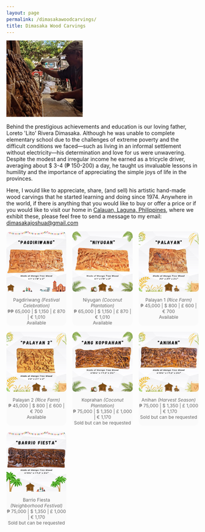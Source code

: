 ```yaml
---
layout: page
permalink: /dimasakawoodcarvings/
title: Dimasaka Wood Carvings
---
```


<div class="home">

<dl id="" class="wp-caption alignright" style="max-width: 200px">
    <dt><a href="/images/papa.jpg"><img class="" src="/images/papa.jpg"/></a></dt>
</dl>

<p>Behind the prestigious achievements and education is our loving father, Loreto 'Lito' Rivera Dimasaka. Although he was unable to complete elementary school due to the challenges of extreme poverty and the difficult conditions we faced—such as living in an informal settlement without electricity—his determination and love for us were unwavering. Despite the modest and irregular income he earned as a tricycle driver, averaging about $ 3-4 (₱ 150-200) a day, he taught us invaluable lessons in humility and the importance of appreciating the simple joys of life in the provinces.</p>

<p>Here, I would like to appreciate, share, (and sell) his artistic hand-made wood carvings that he started learning and doing since 1974. Anywhere in the world, if there is anything that you would like to buy or offer a price or if you would like to visit our home in <a href="https://maps.app.goo.gl/xt6fXFTUGfNULWML6">Calauan, Laguna, Philippines</a>, where we exhibit these, please feel free to send a message to my email: <a href="mailto:dimasakajoshua@gmail.com">dimasakajoshua@gmail.com</a></p>

<style>
  .gallery-grid {
    display: grid;
    grid-template-columns: repeat(3, 1fr); /* 3 columns on desktop */
    gap: 16px;
    margin-bottom: 2rem;
  }

  .carousel-item {
    background: #fafafa;
    border-radius: 12px;
    overflow: hidden;
    position: relative;
  }

  /* Make the image container scrollable horizontally */
  .carousel-strip {
    display: flex;
    gap: 8px;
    overflow-x: auto;
    padding-bottom: 10px;
  }

  /* Ensure images fill the grid item, keeping them square */
  .carousel-strip img {
    width: 100%;  /* Make image width 100% of its container */
    height: 100%; /* Make image height 100% of its container */
    object-fit: cover; /* Cover the space while maintaining aspect ratio */
    border-radius: 8px;
    flex-shrink: 0;
  }

  /* Hide the scrollbar in a cleaner way */
  .carousel-strip::-webkit-scrollbar {
    height: 6px;
  }

  .carousel-strip::-webkit-scrollbar-thumb {
    background-color: #ccc;
    border-radius: 3px;
  }

  /* Caption styles */
  figcaption {
    font-size: 0.75rem;
    text-align: center;
    color: #666;
    margin-top: 4px;
  }

  /* Responsive grid (for smaller screens) */
  @media (max-width: 768px) {
    .gallery-grid {
      grid-template-columns: repeat(2, 1fr); /* 2 columns for medium screens */
    }
    .carousel-strip img {
      height: 100%; /* Image will fill container */
      width: 100%;
    }
  }

  @media (max-width: 480px) {
    .gallery-grid {
      grid-template-columns: 1fr; /* 1 column for small screens */
    }
    .carousel-strip img {
      height: 100%; /* Image will fill container */
      width: 100%;
    }
  }
</style>

<!-- <h2>Instagram-like Collage</h2> -->

<div class="gallery-grid">


  <div class="carousel-item">
    <div class="carousel-strip">
      <img src="/images/dimasakawoodcarvings/pagdiriwang/1.png" alt="1a">
      <img src="/images/dimasakawoodcarvings/pagdiriwang/2.png" alt="1b">
      <img src="/images/dimasakawoodcarvings/pagdiriwang/3.png" alt="1c">
      <img src="/images/dimasakawoodcarvings/pagdiriwang/4.jpg" alt="1d">
      <img src="/images/dimasakawoodcarvings/pagdiriwang/5.jpg" alt="1e">
      <img src="/images/dimasakawoodcarvings/pagdiriwang/6.jpg" alt="1f">
    </div>
    <figcaption>Pagdiriwang <i>(Festival Celebration)</i><br>₱₱ 65,000 | $ 1,150 | £ 870 | € 1,010<br>Available</figcaption>
  </div>

  <div class="carousel-item">
    <div class="carousel-strip">
      <img src="/images/dimasakawoodcarvings/niyugan/1.jpg" alt="1a">
      <img src="/images/dimasakawoodcarvings/niyugan/2.jpg" alt="1b">
      <img src="/images/dimasakawoodcarvings/niyugan/3.jpg" alt="1c">
      <img src="/images/dimasakawoodcarvings/niyugan/4.jpg" alt="1d">
      <img src="/images/dimasakawoodcarvings/niyugan/5.jpg" alt="1e">
      <img src="/images/dimasakawoodcarvings/niyugan/6.jpg" alt="1f">
    </div>
    <figcaption>Niyugan <i>(Coconut Plantation)</i><br>₱ 65,000 | $ 1,150 | £ 870 | € 1,010<br>Available</figcaption>
  </div>

  <div class="carousel-item">
    <div class="carousel-strip">
      <img src="/images/dimasakawoodcarvings/palayan1/1.jpg" alt="1a">
      <img src="/images/dimasakawoodcarvings/palayan1/2.jpg" alt="1b">
      <img src="/images/dimasakawoodcarvings/palayan1/3.jpg" alt="1c">
      <img src="/images/dimasakawoodcarvings/palayan1/4.jpg" alt="1d">
      <img src="/images/dimasakawoodcarvings/palayan1/5.jpg" alt="1e">
      <img src="/images/dimasakawoodcarvings/palayan1/6.jpg" alt="1f">
    </div>
    <figcaption>Palayan 1 <i>(Rice Farm)</i><br>₱ 45,000 | $ 800 | £ 600 | € 700<br>Available</figcaption>
  </div>

  <div class="carousel-item">
    <div class="carousel-strip">
      <img src="/images/dimasakawoodcarvings/palayan2/1.jpg" alt="1a">
      <img src="/images/dimasakawoodcarvings/palayan2/2.jpg" alt="1b">
      <img src="/images/dimasakawoodcarvings/palayan2/3.jpg" alt="1c">
      <img src="/images/dimasakawoodcarvings/palayan2/4.jpg" alt="1d">
      <img src="/images/dimasakawoodcarvings/palayan2/5.jpg" alt="1e">
      <img src="/images/dimasakawoodcarvings/palayan2/6.jpg" alt="1f">
    </div>
    <figcaption>Palayan 2 <i>(Rice Farm)</i><br>₱ 45,000 | $ 800 | £ 600 | € 700<br>Available</figcaption>
  </div>

  <!-- <div class="carousel-item">
    <div class="carousel-strip">
      <img src="/images/dimasakawoodcarvings/palayan2/1.jpg" alt="1a">
      <img src="/images/dimasakawoodcarvings/palayan2/2.jpg" alt="1b">
      <img src="/images/dimasakawoodcarvings/palayan2/3.jpg" alt="1c">
      <img src="/images/dimasakawoodcarvings/palayan2/4.jpg" alt="1d">
      <img src="/images/dimasakawoodcarvings/palayan2/5.jpg" alt="1e">
      <img src="/images/dimasakawoodcarvings/palayan2/6.jpg" alt="1f">
    </div>
    <figcaption>Lorep Ipsum <i>(Rice Farm)</i><br>₱ 45,000 | $ 800 | £ 600 | € 700<br>Available</figcaption>
  </div>

  <div class="carousel-item">
    <div class="carousel-strip">
      <img src="/images/dimasakawoodcarvings/palayan2/1.jpg" alt="1a">
      <img src="/images/dimasakawoodcarvings/palayan2/2.jpg" alt="1b">
      <img src="/images/dimasakawoodcarvings/palayan2/3.jpg" alt="1c">
      <img src="/images/dimasakawoodcarvings/palayan2/4.jpg" alt="1d">
      <img src="/images/dimasakawoodcarvings/palayan2/5.jpg" alt="1e">
      <img src="/images/dimasakawoodcarvings/palayan2/6.jpg" alt="1f">
    </div>
    <figcaption>Lorep Ipsum <i>(Rice Farm)</i><br>₱ 45,000 | $ 800 | £ 600 | € 700<br>Available</figcaption>
  </div> -->

  <div class="carousel-item">
    <div class="carousel-strip">
      <img src="/images/dimasakawoodcarvings/koprahan/1.jpg" alt="1a">
      <img src="/images/dimasakawoodcarvings/koprahan/2.jpg" alt="1b">
      <img src="/images/dimasakawoodcarvings/koprahan/3.jpg" alt="1c">
    </div>
    <figcaption>Koprahan <i>(Coconut Plantation)</i><br>₱ 75,000 | $ 1,350 | £ 1,000 | € 1,170<br>Sold but can be requested</figcaption>
  </div>

  <div class="carousel-item">
    <div class="carousel-strip">
      <img src="/images/dimasakawoodcarvings/anihan/1.jpg" alt="1a">
      <img src="/images/dimasakawoodcarvings/anihan/2.jpg" alt="1b">
      <img src="/images/dimasakawoodcarvings/anihan/3.jpg" alt="1c">
    </div>
    <figcaption>Anihan <i>(Harvest Season)</i><br>₱ 75,000 | $ 1,350 | £ 1,000 | € 1,170<br>Sold but can be requested</figcaption>
  </div>

  <div class="carousel-item">
    <div class="carousel-strip">
      <img src="/images/dimasakawoodcarvings/barriofiesta/1.jpg" alt="1a">
      <img src="/images/dimasakawoodcarvings/barriofiesta/2.jpg" alt="1b">
      <img src="/images/dimasakawoodcarvings/barriofiesta/3.jpg" alt="1c">
    </div>
    <figcaption>Barrio Fiesta <i>(Neighborhood Festival)</i><br>₱ 75,000 | $ 1,350 | £ 1,000 | € 1,170<br>Sold but can be requested</figcaption>
  </div>

</div>
